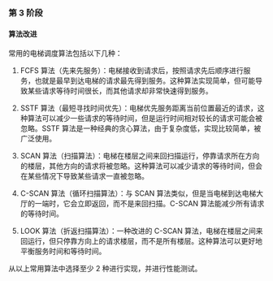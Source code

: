 ### 第 3 阶段

#### 算法改进

常用的电梯调度算法包括以下几种：

1. FCFS 算法（先来先服务）：电梯接收到请求后，按照请求先后顺序进行服务，也就是最早到达电梯的请求最先得到服务。这种算法实现简单，但可能导致某些请求等待时间很长，而其他请求却非常快速得到服务。

2. SSTF 算法（最短寻找时间优先）：电梯优先服务距离当前位置最近的请求，这种算法可以减少一些请求的等待时间，但是运行时间相对较长的请求可能会被忽略。SSTF 算法是一种经典的贪心算法，由于复杂度低，实现比较简单，被广泛使用。

3. SCAN 算法（扫描算法）：电梯在楼层之间来回扫描运行，停靠请求所在方向的楼层，其他方向的请求将被忽略。这种算法可以减少请求的等待时间，但会在某些情况下导致某些请求一直被忽略。

4. C-SCAN 算法（循环扫描算法）：与 SCAN 算法类似，但是当电梯到达电梯大厅的一端时，它会立即返回，而不是来回扫描。C-SCAN 算法能减少所有请求的等待时间。

5. LOOK 算法（折返扫描算法）：一种改进的 C-SCAN 算法，电梯在楼层之间来回运行，但只停靠方向上的请求楼层，而不是所有楼层。这种算法可以更好地平衡服务时间和等待时间。

从以上常用算法中选择至少 2 种进行实现，并进行性能测试。
